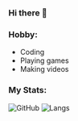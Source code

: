 ### Hi there 👋

### Hobby:
- Coding
- Playing games
- Making videos


### My Stats:
![GitHub](https://github-readme-stats.vercel.app/api?username=echolby&show_icons=true&theme=onelight)
![Langs](https://github-readme-stats.vercel.app/api/top-langs/?username=echolby)
